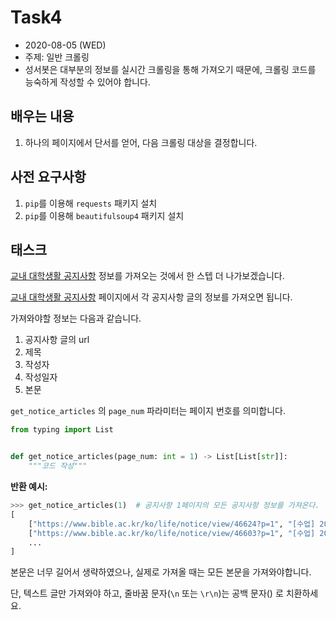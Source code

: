 # Task4
- 2020\-08\-05 (WED)
- 주제: 일반 크롤링
- 성서봇은 대부분의 정보를 실시간 크롤링을 통해 가져오기 때문에, 크롤링 코드를 능숙하게 작성할 수 있어야 합니다.




## 배우는 내용
1. 하나의 페이지에서 단서를 얻어, 다음 크롤링 대상을 결정합니다.




## 사전 요구사항
1. `pip`를 이용해 `requests` 패키지 설치
2. `pip`를 이용해 `beautifulsoup4` 패키지 설치




## 태스크

[교내 대학생활 공지사항](https://www.bible.ac.kr/ko/life/notice) 정보를 가져오는 것에서 한 스텝 더 나가보겠습니다.



[교내 대학생활 공지사항](https://www.bible.ac.kr/ko/life/notice) 페이지에서 각 공지사항 글의 정보를 가져오면 됩니다.



가져와야할 정보는 다음과 같습니다.

1. 공지사항 글의 url
2. 제목
3. 작성자
4. 작성일자
5. 본문



`get_notice_articles` 의 `page_num` 파라미터는 페이지 번호를 의미합니다.![]()

```python
from typing import List


def get_notice_articles(page_num: int = 1) -> List[List[str]]:
    """코드 작성"""
```

**반환 예시:**

```python
>>> get_notice_articles(1)  # 공지사항 1페이지의 모든 공지사항 정보를 가져온다.
[
    ["https://www.bible.ac.kr/ko/life/notice/view/46624?p=1", "[수업] 2020-2학기 코로나19 대비 학사운영 방안", "유미나", "2020-07-24 19:18:46", "코로나19 대비 2020-2학기 학사운영과 관련하여 교무위원회(7/22) 의결사항을 다음과 같이 알려드립니다. 1. 수업운영 원칙..."],
    ["https://www.bible.ac.kr/ko/life/notice/view/46603?p=1", "[수업] 2020-2학기 수강신청 안내 (수정 7/24)", "유다운", "2020-07-17 11:56:35", "2020-2학기 수강신청을 아래와 같이 안내드립니다. 아래 내용을 꼭! 숙지하신 후 수강신청을 진행하시기 바랍니다...."],
    ...
]
```

본문은 너무 길어서 생략하였으나, 실제로 가져올 때는 모든 본문을 가져와야합니다.  

단, 텍스트 글만 가져와야 하고, 줄바꿈 문자(`\n` 또는 `\r\n`)는 공백 문자() 로 치환하세요. 